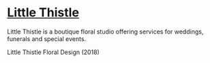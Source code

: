 # [Little Thistle](http://littlethistle.ca/)
Little Thistle is a boutique floral studio offering services for weddings, funerals and special events.

Little Thistle Floral Design (2018)
